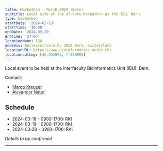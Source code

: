 ```yaml
---
title: Hackathon - March 2024 (Bern)
subtitle: Local site of the nf-core hackathon at the IBU, Bern.
type: hackathon
startDate: '2024-03-18'
startTime: '10:00'
endDate: '2024-03-20'
endTime: '17:00'
locationName: IBU
address: Baltzerstrasse 6, 3012 Bern, Switzerland
locationURL: https://www.bioinformatics.unibe.ch/
locationLatLng: [46.952096, 7.428005]
---
```


Local event to be held at the Interfaculty Bioinformatics Unit (IBU), Bern.

Contact:

- [<i class="fab fa-slack"></i> Marco Kreuzer](https://nfcore.slack.com/team/U04DFQ76WAD)
- [<i class="fab fa-slack"></i> Alexander Nater](https://nfcore.slack.com/team/U04LPGYGADQ)

## Schedule

- 2024-03-18 - 0900-1700: RKI
- 2024-03-19 - 0900-1700: RKI
- 2024-03-20 - 0900-1700: RKI

_Details to be confirmed_

---
